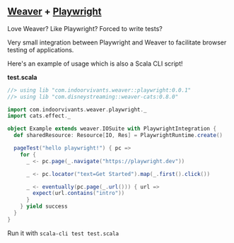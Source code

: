 ## [Weaver](https://disneystreaming.github.io/weaver-test/) + [Playwright](https://playwright.dev/java/docs/intro)

Love Weaver? Like Playwright? Forced to write tests?

Very small integration between Playwright and Weaver to facilitate browser testing of applications.

Here's an example of usage which is also a Scala CLI script!

**test.scala**
```scala mdoc
//> using lib "com.indoorvivants.weaver::playwright:0.0.1"
//> using lib "com.disneystreaming::weaver-cats:0.8.0"

import com.indoorvivants.weaver.playwright._
import cats.effect._

object Example extends weaver.IOSuite with PlaywrightIntegration {
  def sharedResource: Resource[IO, Res] = PlaywrightRuntime.create()

  pageTest("hello playwright!") { pc =>
    for {
      _ <- pc.page(_.navigate("https://playwright.dev"))

      _ <- pc.locator("text=Get Started").map(_.first().click())

      _ <- eventually(pc.page(_.url())) { url =>
        expect(url.contains("intro"))
      }
    } yield success
  }
}
```

Run it with `scala-cli test test.scala`
